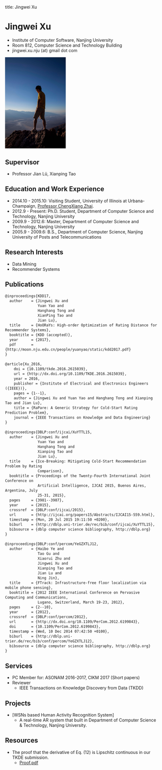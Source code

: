 title: Jingwei Xu 

# Jingwei Xu 


* Institute of Computer Software, Nanjing University
* Room 812, Computer Science and Technology Building
* jingwei.xu.nju (at) gmail dot com

<div>
<img width="200" src="static/jingweixu.jpg" alt="Jingwei Xu"/>
</div>



## Supervisor

* Professor Jian Lü, Xianping Tao

## Education and Work Experience

* 2014.10 - 2015.10: Visiting Student, University of Illinois at Urbana-Champaign, [Professor ChengXiang Zhai](http://czhai.cs.illinois.edu/).
* 2012.9 - Present: Ph.D. Student, Department of Computer Science and Technology, Nanjing University
* 2009.9 - 2012.6: Master, Department of Computer Science and Technology, Nanjing University
* 2005.9 - 2009.6: B.S., Department of Computer Science, Nanjing University of Posts and Telecommunications

## Research Interests

* Data Mining
* Recommender Systems 

## Publications

~~~{.bibtexhtml hl_lines="Jingwei Xu"}
@inproceedings{KDD17,
  author    = {Jingwei Xu and
               Yuan Yao and
               Hanghang Tong and
               XianPing Tao and
               Jian Lu},
  title     = {HoORaYs: High-order Optimization of Rating Distance for Recommender Systems},
  booktitle = {KDD (accepted)},
  year      = {2017},
  pdf       = {http://moon.nju.edu.cn/people/yuanyao/static/kdd2017.pdf}
}

@article{Xu_2016,
    doi = {10.1109/tkde.2016.2615039},
    url = {http://dx.doi.org/10.1109/TKDE.2016.2615039},
    year = 2016,
    publisher = {Institute of Electrical and Electronics Engineers ({IEEE})},
    pages = {1--1},
    author = {Jingwei Xu and Yuan Yao and Hanghang Tong and Xianping Tao and Jian Lu},
    title = {RaPare: A Generic Strategy for Cold-Start Rating Prediction Problem},
    journal = {IEEE Transactions on Knowledge and Data Engineering}
}

@inproceedings{DBLP:conf/ijcai/XuYTTL15,
  author    = {Jingwei Xu and
               Yuan Yao and
               Hanghang Tong and
               Xianping Tao and
               Jian Lu},
  title     = {Ice-Breaking: Mitigating Cold-Start Recommendation Problem by Rating
               Comparison},
  booktitle = {Proceedings of the Twenty-Fourth International Joint Conference on
               Artificial Intelligence, IJCAI 2015, Buenos Aires, Argentina, July
               25-31, 2015},
  pages     = {3981--3987},
  year      = {2015},
  crossref  = {DBLP:conf/ijcai/2015},
  url       = {http://ijcai.org/papers15/Abstracts/IJCAI15-559.html},
  timestamp = {Mon, 20 Jul 2015 19:11:50 +0200},
  biburl    = {http://dblp.uni-trier.de/rec/bib/conf/ijcai/XuYTTL15},
  bibsource = {dblp computer science bibliography, http://dblp.org}
}

@inproceedings{DBLP:conf/percom/YeGZXTLJ12,
  author    = {Haibo Ye and
               Tao Gu and
               Xiaorui Zhu and
               Jingwei Xu and
               Xianping Tao and
               Jian Lu and
               Ning Jin},
  title     = {FTrack: Infrastructure-free floor localization via mobile phone sensing},
  booktitle = {2012 IEEE International Conference on Pervasive Computing and Communications,
               Lugano, Switzerland, March 19-23, 2012},
  pages     = {2--10},
  year      = {2012},
  crossref  = {DBLP:conf/percom/2012},
  url       = {http://dx.doi.org/10.1109/PerCom.2012.6199843},
  doi       = {10.1109/PerCom.2012.6199843},
  timestamp = {Wed, 10 Dec 2014 07:42:50 +0100},
  biburl    = {http://dblp.uni-trier.de/rec/bib/conf/percom/YeGZXTLJ12},
  bibsource = {dblp computer science bibliography, http://dblp.org}
}
~~~

## Services
* PC Member for: ASONAM 2016-2017, CIKM 2017 (Short papers)
* Reviewer
    * IEEE Transactions on Knowledge Discovery from Data (TKDD)

## Projects

* [WSNs based Human Activity Recognition System]
    * A real-time AR system that built in Department of Computer Science & Technology, Nanjing University. 

## Resources

* The proof that the derivative of Eq. (12) is Lipschitz continuous in our TKDE submission.
    * [Proof.pdf](./static/proof.pdf)
